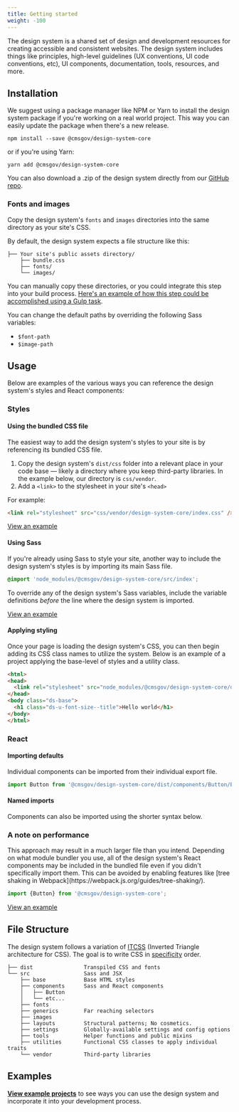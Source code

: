```yaml
---
title: Getting started
weight: -100
---
```


<p class="ds-text--lead">The design system is a shared set of design and development resources for creating accessible and consistent websites. The design system includes things like principles, high-level guidelines (UX conventions, UI code conventions, etc), UI components, documentation, tools, resources, and more.</p>

## Installation

 We suggest using a package manager like NPM or Yarn to install the design system package if you're working on a real world project. This way you can easily update the package when there's a new release.

```
npm install --save @cmsgov/design-system-core
```

or if you're using Yarn:

```
yarn add @cmsgov/design-system-core
```

You can also download a .zip of the design system directly from our [GitHub repo](https://github.com/CMSgov/design-system/releases).

### Fonts and images

Copy the design system's `fonts` and `images` directories into the same directory as your site's CSS.

By default, the design system expects a file structure like this:

```
├── Your site's public assets directory/
    ├── bundle.css
    ├── fonts/
    └── images/
```

You can manually copy these directories, or you could integrate this step into your build process. [Here's an example of how this step could be accomplished using a Gulp task](https://github.com/CMSgov/design-system/blob/master/examples/react-app/Gulpfile.js).

You can change the default paths by overriding the following Sass variables:

- `$font-path`
- `$image-path`

## Usage

Below are examples of the various ways you can reference the design system's styles and React components:

### Styles

#### Using the bundled CSS file

The easiest way to add the design system's styles to your site is by referencing its bundled CSS file.

1. Copy the design system's `dist/css` folder into a relevant place in your code base — likely a directory where you keep third-party libraries. In the example below, our directory is `css/vendor`.
1. Add a `<link>` to the stylesheet in your site's `<head>`

For example:

```html
<link rel="stylesheet" src="css/vendor/design-system-core/index.css" />
```

[View an example](https://github.com/CMSgov/design-system/blob/master/examples/article/index.html)

#### Using Sass

If you're already using Sass to style your site, another way to include the design system's styles is by importing its main Sass file.

```scss
@import 'node_modules/@cmsgov/design-system-core/src/index';
```

To override any of the design system's Sass variables, include the variable definitions _before_ the line where the design system is imported.

[View an example](https://github.com/CMSgov/design-system/tree/master/examples/react-app)

#### Applying styling

Once your page is loading the design system's CSS, you can then begin adding its CSS class names to utilize the system. Below is an example of a project applying the base-level of styles and a utility class.

```html
<html>
<head>
  <link rel="stylesheet" src="node_modules/@cmsgov/design-system-core/dist/index.css" />
</head>
<body class="ds-base">
  <h1 class="ds-u-font-size--title">Hello world</h1>
</body>
</html>
```

### React

#### Importing defaults

Individual components can be imported from their individual export file.

```jsx
import Button from '@cmsgov/design-system-core/dist/components/Button/Button';
```

#### Named imports

Components can also be imported using the shorter syntax below.

<div class="ds-c-alert ds-c-alert--warn ds-u-margin-bottom--2">
  <div class="ds-c-alert__body">
    <h3 class="ds-c-alert__heading">A note on performance</h3>
    <p class="ds-c-alert__text">
      This approach may result in a much larger file than you intend. Depending on what module bundler you use, all of the design system's React components may be included in the bundled file even if you didn't specifically import them. This can be avoided by enabling features like [tree shaking in Webpack](https://webpack.js.org/guides/tree-shaking/).
    </p>
  </div>
</div>

```jsx
import {Button} from '@cmsgov/design-system-core';
```

[View an example](https://github.com/CMSgov/design-system/tree/master/examples/react-app)

## File Structure

The design system follows a variation of [ITCSS](http://thomasbyttebier.be/blog/less-css-mess) (Inverted Triangle architecture for CSS). The goal is to write CSS in [specificity](https://developer.mozilla.org/en-US/docs/Web/CSS/Specificity) order.

<!-- You can regenerate the tree by running tree -d -I "node_modules" -->

```
├── dist                Transpiled CSS and fonts
└── src                 Sass and JSX
    ├── base            Base HTML styles
    ├── components      Sass and React components
    │   ├── Button
    │   └── etc...
    ├── fonts
    ├── generics        Far reaching selectors
    ├── images
    ├── layouts         Structural patterns; No cosmetics.
    ├── settings        Globally-available settings and config options
    ├── tools           Helper functions and public mixins
    ├── utilities       Functional CSS classes to apply individual traits
    └── vendor          Third-party libraries
```


## Examples

[**View example projects**](https://github.com/CMSgov/design-system/tree/master/examples/) to see ways you can use the design system and incorporate it into your development process.